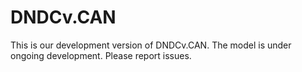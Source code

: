 # DNDCv.CAN
This is our development version of DNDCv.CAN. The model is under ongoing development. Please report issues.
